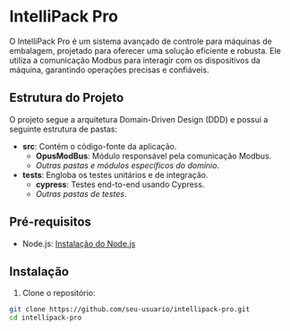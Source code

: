 # IntelliPack Pro

O IntelliPack Pro é um sistema avançado de controle para máquinas de embalagem, projetado para oferecer uma solução eficiente e robusta. Ele utiliza a comunicação Modbus para interagir com os dispositivos da máquina, garantindo operações precisas e confiáveis.

## Estrutura do Projeto

O projeto segue a arquitetura Domain-Driven Design (DDD) e possui a seguinte estrutura de pastas:

- **src**: Contém o código-fonte da aplicação.
  - **OpusModBus**: Módulo responsável pela comunicação Modbus.
  - *Outras pastas e módulos específicos do domínio*.
- **tests**: Engloba os testes unitários e de integração.
  - **cypress**: Testes end-to-end usando Cypress.
  - *Outras pastas de testes*.

## Pré-requisitos

- Node.js: [Instalação do Node.js](https://nodejs.org/)

## Instalação

1. Clone o repositório:

```bash
git clone https://github.com/seu-usuario/intellipack-pro.git
cd intellipack-pro


